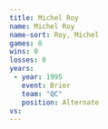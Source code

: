 ```yaml
---
title: Michel Roy
name: Michel Roy
name-sort: Roy, Michel
games: 0
wins: 0
losses: 0
years:
 - year: 1995
   event: Brier
   team: "QC"
   position: Alternate
vs:
---
```

